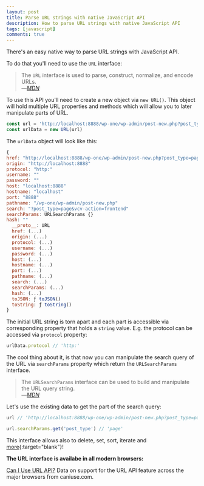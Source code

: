 ```yaml
---
layout: post
title: Parse URL strings with native JavaScript API
description: How to parse URL strings with native JavaScript API
tags: [javascript]
comments: true
---
```


There's an easy native way to parse URL strings with JavaScript API.

To do that you'll need to use the `URL` interface:

<blockquote>
The <code>URL</code> interface is used to parse, construct, normalize, and encode URLs.
<br />
&mdash;<cite><a href="https://developer.mozilla.org/en-US/docs/Web/API/URL" target="_blank">MDN</a></cite>
</blockquote>

To use this API you'll need to create a new object via `new URL()`. This object will hold multiple URL properties and methods which will allow you to later manipulate parts of URL.

```javascript
const url = 'http://localhost:8888/wp-one/wp-admin/post-new.php?post_type=page&vcv-action=frontend'
const urlData = new URL(url)
```
The `urlData` object will look like this:

```javascript
{
href: "http://localhost:8888/wp-one/wp-admin/post-new.php?post_type=page&vcv-action=frontend"
origin: "http://localhost:8888"
protocol: "http:"
username: ""
password: ""
host: "localhost:8888"
hostname: "localhost"
port: "8888"
pathname: "/wp-one/wp-admin/post-new.php"
search: "?post_type=page&vcv-action=frontend"
searchParams: URLSearchParams {}
hash: ""
  __proto__: URL
  href: (...)
  origin: (...)
  protocol: (...)
  username: (...)
  password: (...)
  host: (...)
  hostname: (...)
  port: (...)
  pathname: (...)
  search: (...)
  searchParams: (...)
  hash: (...)
  toJSON: ƒ toJSON()
  toString: ƒ toString()
}
```
The initial URL string is torn apart and each part is accessible via corresponding property that holds a `string` value. E.g. the protocol can be accessed via `protocol` property:

```javascript
urlData.protocol // 'http:'
```

The cool thing about it, is that now you can manipulate the search query of the URL via `searchParams` property which return the `URLSearchParams` interface.

<blockquote>
The <code>URLSearchParams</code> interface can be used to build and manipulate the URL query string.
<br />
&mdash;<cite><a href="https://developer.mozilla.org/en-US/docs/Web/API/URLSearchParams" target="_blank">MDN</a></cite>
</blockquote>

Let's use the existing data to get the part of the search query:

```javascript
url // 'http://localhost:8888/wp-one/wp-admin/post-new.php?post_type=page&vcv-action=frontend'

url.searchParams.get('post_type') // 'page'
```
This interface allows also to delete, set, sort, iterate and [more](https://developer.mozilla.org/en-US/docs/Web/API/URLSearchParams#Methods){:target="blank"}!

**The URL interface is availabe in all modern browsers:**

<p class="ciu_embed" data-feature="url" data-periods="future_1,current,past_1" data-accessible-colours="false">
<a href="https://caniuse.com/#feat=url">Can I Use URL API?</a> Data on support for the URL API feature across the major browsers from caniuse.com.
</p>

<script src="https://cdn.jsdelivr.net/gh/ireade/caniuse-embed/caniuse-embed.min.js"></script>



